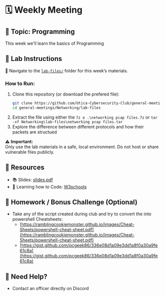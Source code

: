 # 🗓️ Weekly Meeting

## 🧠 Topic: **Programming**
This week we'll learn the basics of Programming

## 🧪 Lab Instructions

📁 Navigate to the [`lab-files/`](./lab-files/) folder for this week’s materials.

### How to Run:
1. Clone this repository (or download the prefered file):
    ```bash
    git clone https://github.com/Utica-Cybersecurity-Club/general-meetings.git
    cd general-meetings/Networking/lab-files
    ```
2. Extract the file using either the `7z e .\networking pcap files.7z` or `tar -xf Networking\lab-files\networking pcap files.tar`
3. Explore the difference between different protocols and how their packets are structued

⚠️ **Important:**  
Only use the lab materials in a safe, local environment. Do not host or share vulnerable files publicly.

## 🔗 Resources

- 📚 Slides: [slides.pdf](./slides.pdf)
- 🔗 Learning how to Code: [W3schools](https://www.w3schools.com/)

## 📝 Homework / Bonus Challenge (Optional)

- Take any of the script created during club and try to convert the into powershell
    Cheatsheets:
    - [https://ramblingcookiemonster.github.io/images/Cheat-Sheets/powershell-cheat-sheet.pdf](https://ramblingcookiemonster.github.io/images/Cheat-Sheets/powershell-cheat-sheet.pdf)
    - [https://gist.github.com/pcgeek86/336e08d1a09e3dd1a8f0a30a9fe61c8a](https://gist.github.com/pcgeek86/336e08d1a09e3dd1a8f0a30a9fe61c8a)

## 🙋 Need Help?

- Contact an officer directly on Discord
